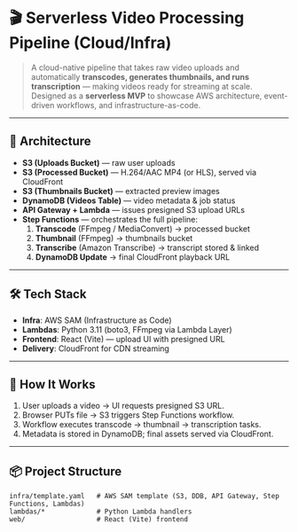 # 🎬 Serverless Video Processing Pipeline (Cloud/Infra)

> A cloud-native pipeline that takes raw video uploads and automatically **transcodes, generates thumbnails, and runs transcription** — making videos ready for streaming at scale.  
> Designed as a **serverless MVP** to showcase AWS architecture, event-driven workflows, and infrastructure-as-code.

---

## 🧱 Architecture

- **S3 (Uploads Bucket)** — raw user uploads  
- **S3 (Processed Bucket)** — H.264/AAC MP4 (or HLS), served via CloudFront  
- **S3 (Thumbnails Bucket)** — extracted preview images  
- **DynamoDB (Videos Table)** — video metadata & job status  
- **API Gateway + Lambda** — issues presigned S3 upload URLs  
- **Step Functions** — orchestrates the full pipeline:
  1. **Transcode** (FFmpeg / MediaConvert) → processed bucket  
  2. **Thumbnail** (FFmpeg) → thumbnails bucket  
  3. **Transcribe** (Amazon Transcribe) → transcript stored & linked  
  4. **DynamoDB Update** → final CloudFront playback URL  

---

## 🛠️ Tech Stack

- **Infra**: AWS SAM (Infrastructure as Code)  
- **Lambdas**: Python 3.11 (boto3, FFmpeg via Lambda Layer)  
- **Frontend**: React (Vite) — upload UI with presigned URL  
- **Delivery**: CloudFront for CDN streaming  

---

## 🚀 How It Works

1. User uploads a video → UI requests presigned S3 URL.  
2. Browser PUTs file → S3 triggers Step Functions workflow.  
3. Workflow executes transcode → thumbnail → transcription tasks.  
4. Metadata is stored in DynamoDB; final assets served via CloudFront.  

---

## 📦 Project Structure

```
infra/template.yaml   # AWS SAM template (S3, DDB, API Gateway, Step Functions, Lambdas)
lambdas/*             # Python Lambda handlers
web/                  # React (Vite) frontend
```
